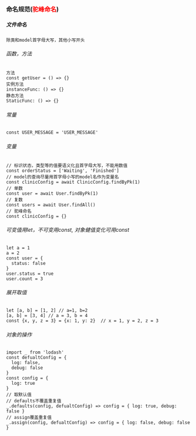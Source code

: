 ### 命名规范(<font style='color: red;'>驼峰命名</font>)

##### 文件命名
```
除类和model首字母大写，其他小写开头
```
###### 函数，方法
```
方法
const getUser = () => {}
实例方法
instanceFunc: () => {}
静态方法
StaticFunc: () => {}
```
###### 常量
```
const USER_MESSAGE = 'USER_MESSAGE'
```
###### 变量
```
// 标识状态，类型等的值要语义化且首字母大写，不能用数值
const orderStatus = ['Waiting', 'Finished']
// model的查询尽量用首字母小写的model名作为变量名
const clinicConfig = await ClinicConfig.findByPk(1)
// 单数
const user = await User.findByPk(1)
// 复数
const users = await User.findAll()
// 驼峰命名
const clinicConfig = {}
```

###### 可变值用let，不可变用const, 对象健值变化可用const
```
let a = 1
a = 2
const user = {
  status: false
}
user.status = true
user.count = 3
```
###### 展开取值
```
let [a, b] = [1, 2]	// a=1, b=2
[a, b] = [3, 4]	// a = 3, b = 4
const {x, y, z = 3} = {x: 1, y: 2}	// x = 1, y = 2, z = 3
```
###### 对象的操作
```
import _ from 'lodash'
const defualtConfig = {
  log: false,
  debug: false
}
const config = {
  log: true
}
// 取默认值
// defaults不覆盖重复值
_.defaults(config, defualtConfig) => config = { log: true, debug: false }
// assign覆盖重复值
_.assign(config, defualtConfig) => config = { log: false, debug: false }
```
